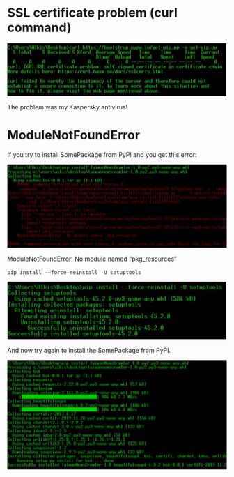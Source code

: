 # SSL certificate problem (curl command)

![CURL](images/curl.JPG)

The problem was my Kaspersky antivirus! 

# ModuleNotFoundError

If you try to install SomePackage from PyPI and you get this error:

![pkg1](images/pkg1.JPG)

ModuleNotFoundError: No module named “pkg_resources” 

```
pip install -–force-reinstall -U setuptools
```

![pkg2](images/pkg2.JPG)

And now try again to install the SomePackage from PyPI.

![pkg3](images/pkg3.JPG)
